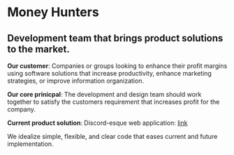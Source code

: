 # Money Hunters
## Development team that brings product solutions to the market. 

**Our customer**: Companies or groups looking to enhance their profit margins using software solutions that increase productivity, enhance marketing strategies, or improve information organization.

**Our core prinicpal**: The development and design team should work together to satisfy the customers requirement that increases profit for the company. 

**Current product solution**: Discord-esque web application: [link](https://github.com/thegoldenmule/csci-5030/blob/main/notes/briefs/discord.md)

We idealize simple, flexible, and clear code that eases current and future implementation. 
